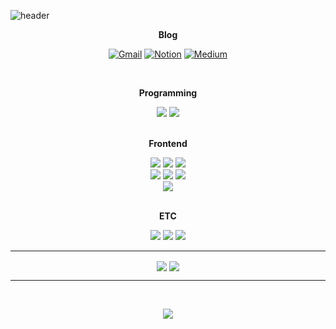 ![header](https://capsule-render.vercel.app/api?type=rect&height=180&section=header&text=Junseo%20Park👋&fontSize=70&color=gradient&customColorList=2&animation=fadeIn)
<div align="center">

**Blog**

[![Gmail](https://img.shields.io/badge/Gmail-red?style=for-the-badge&logo=Gmail&logoColor=white)](junsoe.park.418@gmail.com)
[![Notion](https://img.shields.io/badge/Notion-white?style=for-the-badge&logo=Notion&logoColor=black)](https://junseopark.notion.site/076b1272c709443ea3a2804e7f408d33?v=71b2d7aaaf664da489623c3cbc16498b&pvs=4)
[![Medium](https://img.shields.io/badge/Medium-000000?style=for-the-badge&logo=Medium&logoColor=white)](https://medium.com/@jswing5267)

<br>

**Programming**  
  
<img src="https://img.shields.io/badge/Java-007396?style=for-the-badge&logo=OpenJDK&logoColor=white"/> 
<img src="https://img.shields.io/badge/C++-00599C?style=for-the-badge&logo=C&logoColor=white"/> 


<br>
<br>

**Frontend** 


<img src="https://img.shields.io/badge/React-61DAFB?style=for-the-badge&logo=React&logoColor=white">
<img src="https://img.shields.io/badge/TypeScript-3178C6.svg?style=for-the-badge&logo=TypeScript&logoColor=white">
<img src="https://img.shields.io/badge/node.js-339933?style=for-the-badge&logo=Node.js&logoColor=white">
<br>
<img src="https://img.shields.io/badge/HTML5-E34F26?style=for-the-badge&logo=HMTL5&logoColor=white">
<img src="https://img.shields.io/badge/CSS3-1572B6?style=for-the-badge&logo=CSS3&logoColor=white">
<img src="https://img.shields.io/badge/JavaScript-F7DF1E?style=for-the-badge&logo=JavaScript&logoColor=white">
<br>
<img src="https://img.shields.io/badge/styledcomponents-DB7093?style=for-the-badge&logo=Styled-Components&logoColor=white">

<br>
<br>

**ETC**


<img src="https://img.shields.io/badge/git-F05032?style=for-the-badge&logo=git&logoColor=white">
<img src="https://img.shields.io/badge/github-181717?style=for-the-badge&logo=github&logoColor=white">
<img src="https://img.shields.io/badge/slack-4A154B?style=for-the-badge&logo=slack&logoColor=white">
   


</hr>
<hr/>
<div align="center">
<img align="center" src="https://github-readme-stats.vercel.app/api?username=JSWING5267&show_icons=true&theme=tokyonight" />

<img align="center" src="http://mazassumnida.wtf/api/v2/generate_badge?boj=jswing" />
</div>
</hr>
<hr/>
</hr>
<br>
<p align="center">
 <a href="https://hits.seeyoufarm.com"><img src="https://hits.seeyoufarm.com/api/count/incr/badge.svg?url=https%3A%2F%2FJSWING5267%2Fgjbae1212%2Fhit-counter&count_bg=%23000000&title_bg=%2300CAFF&icon=react.svg&icon_color=%23FFFFFF&title=hits&edge_flat=false"/></a>
</p>
<div/>
